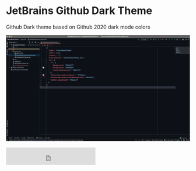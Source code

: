 # JetBrains Github Dark Theme

Github Dark theme based on Github 2020 dark mode colors

![](https://raw.githubusercontent.com/zhengrenzhe/GithubDrakTheme/master/pic.png)

<iframe frameborder="none" width="245px" height="48px" src="https://plugins.jetbrains.com/embeddable/install/15792"></iframe>
